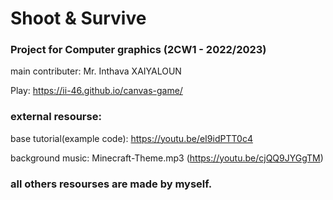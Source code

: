 # Shoot & Survive

### Project for Computer graphics (2CW1 - 2022/2023)

main contributer: Mr. Inthava XAIYALOUN

Play: https://ii-46.github.io/canvas-game/

### external resourse:

base tutorial(example code): https://youtu.be/eI9idPTT0c4

background music: Minecraft-Theme.mp3 (https://youtu.be/cjQQ9JYGgTM)

### all others resourses are made by myself.
